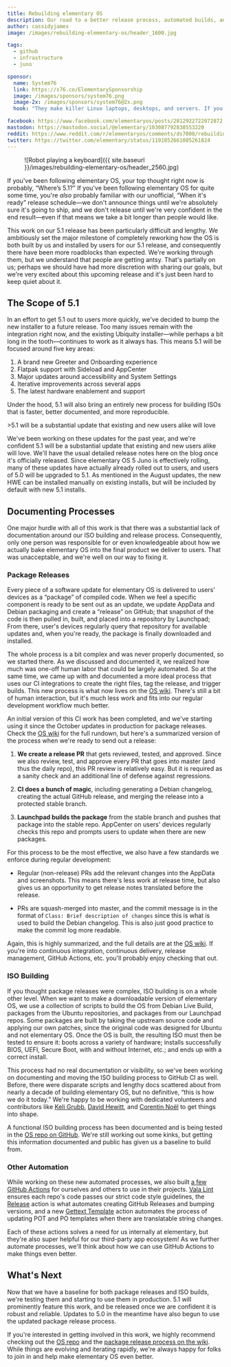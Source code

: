 ```yaml
---
title: Rebuilding elementary OS
description: Our road to a better release process, automated builds, and more
author: cassidyjames
image: /images/rebuilding-elementary-os/header_1600.jpg

tags:
  - github
  - infrastructure
  - juno

sponsor:
  name: System76
  link: https://s76.co/ElementarySponsorship
  image: /images/sponsors/system76.png
  image-2x: /images/sponsors/system76@2x.png
  hook: "They make killer Linux laptops, desktops, and servers. If you're looking for a new computer, head their way!"

facebook: https://www.facebook.com/elementaryos/posts/2812922722072872
mastodon: https://mastodon.social/@elementary/103087792838553220
reddit: https://www.reddit.com/r/elementaryos/comments/ds7008/rebuilding_elementary_os_elementary_blog/
twitter: https://twitter.com/elementary/status/1191852661085261824
---
```


<figure class="full-bleed" markdown="1">
![Robot playing a keyboard]({{ site.baseurl }}/images/rebuilding-elementary-os/header_2560.jpg)
</figure>

If you've been following elementary OS, your top thought right now is probably, “Where’s 5.1?” If you've been following elementary OS for quite some time, you're _also_ probably familiar with our unofficial, “When it's ready” release schedule—we don't announce things until we're absolutely sure it's going to ship, and we don't release until we're very confident in the end result—even if that means we take a bit longer than people would like.

This work on our 5.1 release has been particularly difficult and lengthy. We ambitiously set the major milestone of completely reworking how the OS is both built by us and installed by users for our 5.1 release, and consequently there have been more roadblocks than expected. We're working through them, but we understand that people are getting antsy. That's partially on us; perhaps we should have had more discretion with sharing our goals, but we're very excited about this upcoming release and it's just been hard to keep quiet about it.

## The Scope of 5.1

In an effort to get 5.1 out to users more quickly, we've decided to bump the new installer to a future release. Too many issues remain with the integration right now, and the existing Ubiquity installer—while perhaps a bit long in the tooth—continues to work as it always has. This means 5.1 will be focused around five key areas:

1. A brand new Greeter and Onboarding experience
2. Flatpak support with Sideload and AppCenter
3. Major updates around accessibility and System Settings
4. Iterative improvements across several apps
5. The latest hardware enablement and support

Under the hood, 5.1 will also bring an entirely new process for building ISOs that is faster, better documented, and more reproducible.

<aside markdown="1">
>5.1 will be a substantial update that existing and new users alike will love
</aside>

We've been working on these updates for the past year, and we're confident 5.1 will be a substantial update that existing and new users alike will love. We'll have the usual detailed release notes here on the blog once it's officially released. Since elementary OS 5 Juno is effectively rolling, many of these updates have actually already rolled out to users, and users of 5.0 will be upgraded to 5.1. As mentioned in the August updates, the new HWE can be installed manually on existing installs, but will be included by default with new 5.1 installs.

## Documenting Processes

One major hurdle with all of this work is that there was a substantial lack of documentation around our ISO building and release process. Consequently, only one person was responsible for or even knowledgeable about how we actually bake elementary OS into the final product we deliver to users. That was unacceptable, and we're well on our way to fixing it.

### Package Releases

Every piece of a software update for elementary OS is delivered to users’ devices as a “package” of compiled code. When we feel a specific component is ready to be sent out as an update, we update AppData and Debian packaging and create a “release” on GitHub; that snapshot of the code is then pulled in, built, and placed into a repository by Launchpad; From there, user's devices regularly query that repository for available updates and, when you're ready, the package is finally downloaded and installed.

The whole process is a bit complex and was never properly documented, so we started there. As we discussed and documented it, we realized how much was one-off human labor that could be largely automated. So at the same time, we came up with and documented a more ideal process that uses our CI integrations to create the right files, tag the release, and trigger builds. This new process is what now lives on the [OS wiki]. There's still a bit of human interaction, but it's much less work and fits into our regular development workflow much better.

An initial version of this CI work has been completed, and we've starting using it since the October updates in production for package releases. Check the [OS wiki] for the full rundown, but here's a summarized version of the process when we're ready to send out a release:

1. **We create a release PR** that gets reviewed, tested, and approved. Since we also review, test, and approve every PR that goes into master (and thus the daily repo), this PR review is relatively easy. But it is required as a sanity check and an additional line of defense against regressions.

2. **CI does a bunch of magic**, including generating a Debian changelog, creating the actual GitHub release, and merging the release into a protected stable branch.

3. **Launchpad builds the package** from the stable branch and pushes that package into the stable repo. AppCenter on users' devices regularly checks this repo and prompts users to update when there are new packages.

For this process to be the most effective, we also have a few standards we enforce during regular development:

- Regular (non-release) PRs add the relevant changes into the AppData and screenshots. This means there's less work at release time, but also gives us an opportunity to get release notes translated before the release.

- PRs are squash-merged into master, and the commit message is in the format of `Class: Brief description of changes` since this is what is used to build the Debian changelog. This is also just good practice to make the commit log more readable.

Again, this is highly summarized, and the full details are at the [OS wiki]. If you're into continuous integration, continuous delivery, release management, GitHub Actions, etc. you'll probably enjoy checking that out.

### ISO Building

If you thought package releases were complex, ISO building is on a whole other level. When we want to make a downloadable version of elementary OS, we use a collection of scripts to build the OS from Debian Live Build, packages from the Ubuntu repositories, and packages from our Launchpad repos. Some packages are built by taking the upstream source code and applying our own patches, since the original code was designed for Ubuntu and not elementary OS. Once the OS is built, the resulting ISO must then be tested to ensure it: boots across a variety of hardware; installs successfully BIOS, UEFI, Secure Boot, with and without Internet, etc.; and ends up with a correct install.

This process had no real documentation or visibility, so we've been working on documenting and moving the ISO building process to GitHub CI as well. Before, there were disparate scripts and lengthy docs scattered about from nearly a decade of building elementary OS, but no definitive, “this is how we do it today.” We're happy to be working with dedicated volunteers and contributors like [Keli Grubb](https://github.com/kgrubb), [David Hewitt](https://github.com/davidmhewitt), and [Corentin Noël](https://github.com/tintou) to get things into shape.

A functional ISO building process has been documented and is being tested in the [OS repo on GitHub][os repo]. We're still working out some kinks, but getting this information documented and public has given us a baseline to build from.

### Other Automation

While working on these new automated processes, we also built [a few GitHub Actions](https://github.com/elementary/actions) for ourselves and others to use in their projects. [Vala Lint](https://github.com/elementary/actions/blob/master/vala-lint/README.md) ensures each repo's code passes our strict code style guidelines, the [Release](https://github.com/elementary/actions/blob/master/release/README.md) action is what automates creating GitHub Releases and bumping versions, and a new [Gettext Template](https://github.com/elementary/actions/blob/master/gettext-template/README.md) action automates the process of updating POT and PO templates when there are translatable string changes.

Each of these actions solves a need for us internally at elementary, but they're also super helpful for our third-party app ecosystem! As we further automate processes, we'll think about how we can use GitHub Actions to make things even better.

## What's Next

Now that we have a baseline for both package releases and ISO builds, we're testing them and starting to use them in production. 5.1 will prominently feature this work, and be released once we are confident it is robust and reliable. Updates to 5.0 in the meantime have also begun to use the updated package release process.

If you're interested in getting involved in this work, we highly recommend checking out the [OS repo] and the [package release process on the wiki][os wiki]. While things are evolving and iterating rapidly, we're always happy for folks to join in and help make elementary OS even better.

[OS repo]: https://github.com/elementary/os/
[OS wiki]: https://github.com/elementary/os/wiki/Release-Process
